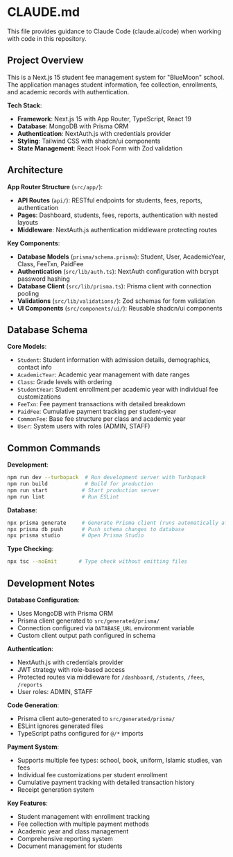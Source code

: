 # CLAUDE.md

This file provides guidance to Claude Code (claude.ai/code) when working with code in this repository.

## Project Overview

This is a Next.js 15 student fee management system for "BlueMoon" school. The application manages student information, fee collection, enrollments, and academic records with authentication.

**Tech Stack**:
- **Framework**: Next.js 15 with App Router, TypeScript, React 19
- **Database**: MongoDB with Prisma ORM
- **Authentication**: NextAuth.js with credentials provider
- **Styling**: Tailwind CSS with shadcn/ui components
- **State Management**: React Hook Form with Zod validation

## Architecture

**App Router Structure** (`src/app/`):
- **API Routes** (`api/`): RESTful endpoints for students, fees, reports, authentication
- **Pages**: Dashboard, students, fees, reports, authentication with nested layouts
- **Middleware**: NextAuth.js authentication middleware protecting routes

**Key Components**:
- **Database Models** (`prisma/schema.prisma`): Student, User, AcademicYear, Class, FeeTxn, PaidFee
- **Authentication** (`src/lib/auth.ts`): NextAuth configuration with bcrypt password hashing
- **Database Client** (`src/lib/prisma.ts`): Prisma client with connection pooling
- **Validations** (`src/lib/validations/`): Zod schemas for form validation
- **UI Components** (`src/components/ui/`): Reusable shadcn/ui components

## Database Schema

**Core Models**:
- `Student`: Student information with admission details, demographics, contact info
- `AcademicYear`: Academic year management with date ranges
- `Class`: Grade levels with ordering
- `StudentYear`: Student enrollment per academic year with individual fee customizations
- `FeeTxn`: Fee payment transactions with detailed breakdown
- `PaidFee`: Cumulative payment tracking per student-year
- `CommonFee`: Base fee structure per class and academic year
- `User`: System users with roles (ADMIN, STAFF)

## Common Commands

**Development**:
```bash
npm run dev --turbopack  # Run development server with Turbopack
npm run build            # Build for production
npm run start           # Start production server
npm run lint            # Run ESLint
```

**Database**:
```bash
npx prisma generate     # Generate Prisma client (runs automatically after install)
npx prisma db push      # Push schema changes to database
npx prisma studio       # Open Prisma Studio
```

**Type Checking**:
```bash
npx tsc --noEmit       # Type check without emitting files
```

## Development Notes

**Database Configuration**:
- Uses MongoDB with Prisma ORM
- Prisma client generated to `src/generated/prisma/` 
- Connection configured via `DATABASE_URL` environment variable
- Custom client output path configured in schema

**Authentication**:
- NextAuth.js with credentials provider
- JWT strategy with role-based access
- Protected routes via middleware for `/dashboard`, `/students`, `/fees`, `/reports`
- User roles: ADMIN, STAFF

**Code Generation**:
- Prisma client auto-generated to `src/generated/prisma/`
- ESLint ignores generated files
- TypeScript paths configured for `@/*` imports

**Payment System**:
- Supports multiple fee types: school, book, uniform, Islamic studies, van fees
- Individual fee customizations per student enrollment
- Cumulative payment tracking with detailed transaction history
- Receipt generation system

**Key Features**:
- Student management with enrollment tracking
- Fee collection with multiple payment methods
- Academic year and class management
- Comprehensive reporting system
- Document management for students